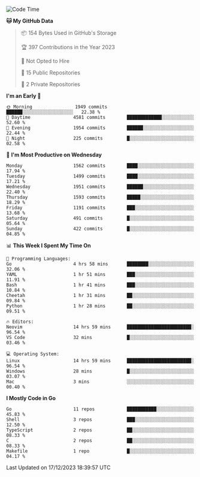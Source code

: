 <!--START_SECTION:waka-->
![Code Time](http://img.shields.io/badge/Code%20Time-278%20hrs%2037%20mins-blue)

**🐱 My GitHub Data** 

> 📦 154 Bytes Used in GitHub's Storage 
 > 
> 🏆 397 Contributions in the Year 2023
 > 
> 🚫 Not Opted to Hire
 > 
> 📜 15 Public Repositories 
 > 
> 🔑 2 Private Repositories 
 > 
**I'm an Early 🐤** 

```text
🌞 Morning                1949 commits        ██████░░░░░░░░░░░░░░░░░░░   22.38 % 
🌆 Daytime                4581 commits        █████████████░░░░░░░░░░░░   52.60 % 
🌃 Evening                1954 commits        ██████░░░░░░░░░░░░░░░░░░░   22.44 % 
🌙 Night                  225 commits         █░░░░░░░░░░░░░░░░░░░░░░░░   02.58 % 
```
📅 **I'm Most Productive on Wednesday** 

```text
Monday                   1562 commits        ████░░░░░░░░░░░░░░░░░░░░░   17.94 % 
Tuesday                  1499 commits        ████░░░░░░░░░░░░░░░░░░░░░   17.21 % 
Wednesday                1951 commits        ██████░░░░░░░░░░░░░░░░░░░   22.40 % 
Thursday                 1593 commits        █████░░░░░░░░░░░░░░░░░░░░   18.29 % 
Friday                   1191 commits        ███░░░░░░░░░░░░░░░░░░░░░░   13.68 % 
Saturday                 491 commits         █░░░░░░░░░░░░░░░░░░░░░░░░   05.64 % 
Sunday                   422 commits         █░░░░░░░░░░░░░░░░░░░░░░░░   04.85 % 
```


📊 **This Week I Spent My Time On** 

```text
💬 Programming Languages: 
Go                       4 hrs 58 mins       ████████░░░░░░░░░░░░░░░░░   32.06 % 
YAML                     1 hr 51 mins        ███░░░░░░░░░░░░░░░░░░░░░░   11.91 % 
Bash                     1 hr 41 mins        ███░░░░░░░░░░░░░░░░░░░░░░   10.84 % 
Cheetah                  1 hr 31 mins        ██░░░░░░░░░░░░░░░░░░░░░░░   09.84 % 
Python                   1 hr 28 mins        ██░░░░░░░░░░░░░░░░░░░░░░░   09.51 % 

🔥 Editors: 
Neovim                   14 hrs 59 mins      ████████████████████████░   96.54 % 
VS Code                  32 mins             █░░░░░░░░░░░░░░░░░░░░░░░░   03.46 % 

💻 Operating System: 
Linux                    14 hrs 59 mins      ████████████████████████░   96.54 % 
Windows                  28 mins             █░░░░░░░░░░░░░░░░░░░░░░░░   03.07 % 
Mac                      3 mins              ░░░░░░░░░░░░░░░░░░░░░░░░░   00.40 % 
```

**I Mostly Code in Go** 

```text
Go                       11 repos            ███████████░░░░░░░░░░░░░░   45.83 % 
Shell                    3 repos             ███░░░░░░░░░░░░░░░░░░░░░░   12.50 % 
TypeScript               2 repos             ██░░░░░░░░░░░░░░░░░░░░░░░   08.33 % 
C                        2 repos             ██░░░░░░░░░░░░░░░░░░░░░░░   08.33 % 
Makefile                 1 repo              █░░░░░░░░░░░░░░░░░░░░░░░░   04.17 % 
```




 Last Updated on 17/12/2023 18:39:57 UTC
<!--END_SECTION:waka-->

